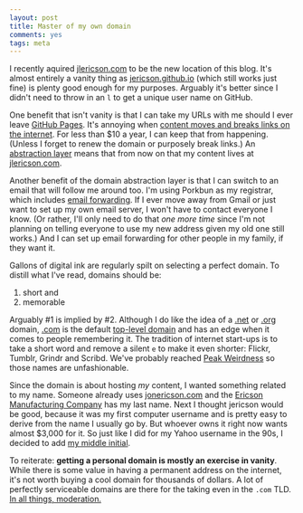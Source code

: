 ```yaml
---
layout: post
title: Master of my own domain
comments: yes
tags: meta
---
```


I recently aquired [jlericson.com](https://jlericson.com/) to be the
new location of this blog. It's almost entirely a vanity thing as
[jericson.github.io](https://jericson.github.io/) (which still works
just fine) is plenty good enough for my purposes. Arguably it's better
since I didn't need to throw in an `l` to get a unique user name on
GitHub. 

One benefit that isn't vanity is that I can take my URLs with me
should I ever leave [GitHub Pages](https://pages.github.com/). It's
annoying when
[content moves and breaks links on the internet](https://github.com/jericson/jericson.github.io/commit/2017f4c7d7b9de73ef8a2dd44a0532335f3cda3e). For
less than $10 a year, I can keep that from happening. (Unless I forget
to renew the domain or purposely break links.) An
[abstraction layer](https://www.joelonsoftware.com/2002/11/11/the-law-of-leaky-abstractions/)
means that from now on that my content lives at
[jlericson.com](https://jlericson.com/).

Another benefit of the domain abstraction layer is that I can switch
to an email that will follow me around too. I'm using Porkbun as my
registrar, which includes
[email forwarding](https://porkbun.com/products/email_forwarding). If
I ever move away from Gmail or just want to set up my own email
server, I won't have to contact everyone I know. (Or rather, I'll only
need to do that _one more time_ since I'm not planning on telling
everyone to use my new address given my old one still works.) And I
can set up email forwarding for other people in my family, if they
want it.

Gallons of digital ink are regularly spilt on selecting a perfect domain. To distill what I've read, domains should be:

1. short and
2. memorable

Arguably #1 is implied by #2. Although I do like the idea of a
[.net](https://en.wikipedia.org/wiki/.net) or
[.org](https://en.wikipedia.org/wiki/.org) domain,
[.com](https://en.wikipedia.org/wiki/.com) is the default
[top-level domain](https://en.wikipedia.org/wiki/Top-level_domain) and
has an edge when it comes to people remembering it. The tradition of
internet start-ups is to take a short word and remove a silent `e` to
make it even shorter: Flickr, Tumblr, Grindr and Scribd. We've
probably reached
[Peak Weirdness](https://news.crunchbase.com/news/startup-names-may-have-passed-peak-weirdness/)
so those names are unfashionable.

Since the domain is about hosting _my_ content, I wanted something
related to my name. Someone already uses
[jonericson.com](https://jonericson.com/) and the
[Ericson Manufacturing Company](https://www.ericson.com/company/history/)
has my last name. Next I thought jericson would be good, because it
was my first computer username and is pretty easy to derive from the
name I usually go by. But whoever owns it right now wants almost
$3,000 for it. So just like I did for my Yahoo username in the 90s, I
decided to add
[my middle initial](https://www.cslewis.com/us/about-cs-lewis/).

To reiterate: **getting a personal domain is mostly an exercise in
vanity**. While there is some value in having a permanent address on
the internet, it's not worth buying a cool domain for thousands of
dollars. A lot of perfectly serviceable domains are there for the
taking even in the `.com`
TLD. [In all things, moderation.](https://philosophy.stackexchange.com/a/586/73)

<!--  LocalWords:  GitHub LocalWords Porkbun spilt Flickr Tumblr TLD
 -->
<!--  LocalWords:  Scribd Grindr username jericson lewis
 -->
